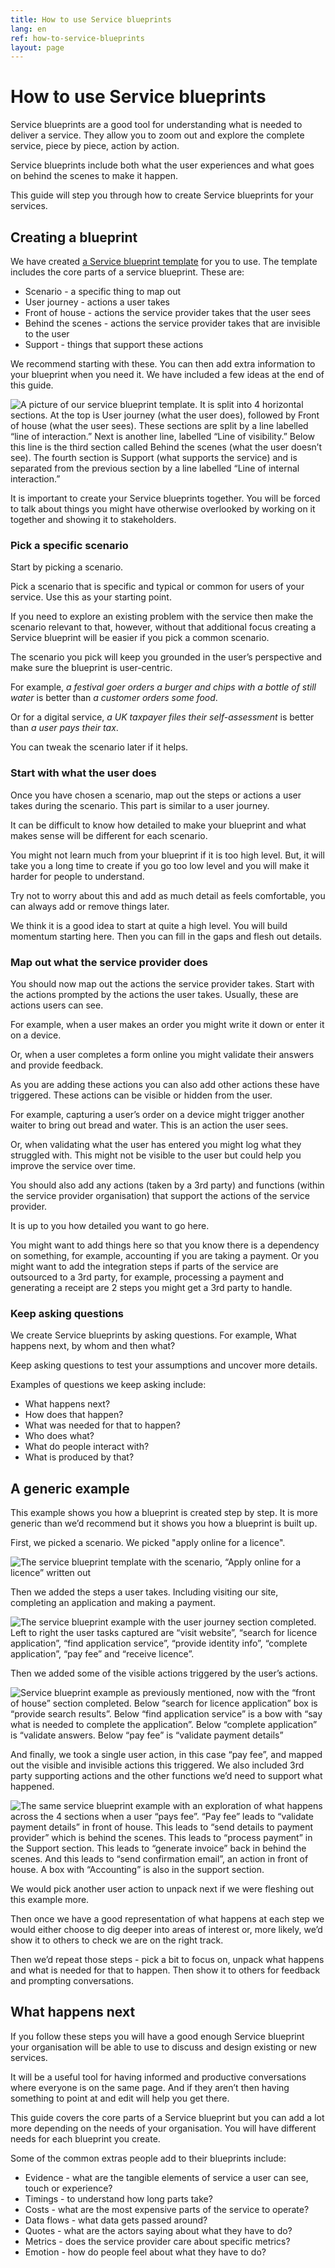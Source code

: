 ```yaml
---
title: How to use Service blueprints
lang: en
ref: how-to-service-blueprints
layout: page
---
```


# How to use Service blueprints

Service blueprints are a good tool for understanding what is needed to deliver a service. They allow you to zoom out and explore the complete service, piece by piece, action by action.

Service blueprints include both what the user experiences and what goes on behind the scenes to make it happen.

This guide will step you through how to create Service blueprints for your services.

## Creating a blueprint

We have created [a Service blueprint template](./a-basic-service-blueprint-template.png) for you to use. The template includes the core parts of a service blueprint. These are:

* Scenario - a specific thing to map out
* User journey - actions a user takes
* Front of house - actions the service provider takes that the user sees
* Behind the scenes - actions the service provider takes that are invisible to the user
* Support - things that support these actions

We recommend starting with these. You can then add extra information to your blueprint when you need it. We have included a few ideas at the end of this guide.

![A picture of our service blueprint template. It is split into 4 horizontal sections. At the top is User journey (what the user does), followed by Front of house (what the user sees). These sections are split by a line labelled “line of interaction.” Next is another line, labelled “Line of visibility.” Below this line is the third section called Behind the scenes (what the user doesn’t see). The fourth section is Support (what supports the service) and is separated from the previous section by a line labelled “Line of internal interaction.”](/assets/images/service-blueprint-template2.png)

It is important to create your Service blueprints together. You will be forced to talk about things you might have otherwise overlooked by working on it together and showing it to stakeholders.

### Pick a specific scenario

Start by picking a scenario.

Pick a scenario that is specific and typical or common for users of your service. Use this as your starting point.

If you need to explore an existing problem with the service then make the scenario relevant to that, however, without that additional focus creating a Service blueprint will be easier if you pick a common scenario.

The scenario you pick will keep you grounded in the user’s perspective and make sure the blueprint is user-centric.

For example, *a festival goer orders a burger and chips with a bottle of still water* is better than *a customer orders some food*.

Or for a digital service, *a UK taxpayer files their self-assessment* is better than *a user pays their tax*.

You can tweak the scenario later if it helps.

### Start with what the user does

Once you have chosen a scenario, map out the steps or actions a user takes during the scenario. This part is similar to a user journey.

It can be difficult to know how detailed to make your blueprint and what makes sense will be different for each scenario. 

You might not learn much from your blueprint if it is too high level. But, it will take you a long time to create if you go too low level and you will make it harder for people to understand.

Try not to worry about this and add as much detail as feels comfortable, you can always add or remove things later.

We think it is a good idea to start at quite a high level. You will build momentum starting here. Then you can fill in the gaps and flesh out details.

### Map out what the service provider does

You should now map out the actions the service provider takes. Start with the actions prompted by the actions the user takes. Usually, these are actions users can see.

For example, when a user makes an order you might write it down or enter it on a device.

Or, when a user completes a form online you might validate their answers and provide feedback.

As you are adding these actions you can also add other actions these have triggered. These actions can be visible or hidden from the user.

For example, capturing a user’s order on a device might trigger another waiter to bring out bread and water. This is an action the user sees.

Or, when validating what the user has entered you might log what they struggled with. This might not be visible to the user but could help you improve the service over time.

You should also add any actions (taken by a 3rd party) and functions (within the service provider organisation) that support the actions of the service provider.

It is up to you how detailed you want to go here.

You might want to add things here so that you know there is a dependency on something, for example, accounting if you are taking a payment. Or you might want to add the integration steps if parts of the service are outsourced to a 3rd party, for example, processing a payment and generating a receipt are 2 steps you might get a 3rd party to handle.

### Keep asking questions

We create Service blueprints by asking questions. For example, What happens next, by whom and then what?

Keep asking questions to test your assumptions and uncover more details.

Examples of questions we keep asking include:

* What happens next?
* How does that happen?
* What was needed for that to happen?
* Who does what?
* What do people interact with?
* What is produced by that?

## A generic example

This example shows you how a blueprint is created step by step. It is more generic than we’d recommend but it shows you how a blueprint is built up.

First, we picked a scenario. We picked "apply online for a licence".

![The service blueprint template with the scenario, “Apply online for a licence” written out](/assets/images/sb-example-scenario.png)

Then we added the steps a user takes. Including visiting our site, completing an application and making a payment.

![The service blueprint example with the user journey section completed. Left to right the user tasks captured are “visit website”, “search for licence application”, “find application service”, “provide identity info”, “complete application”, “pay fee” and “receive licence”.](/assets/images/sb-example-user-journey.png)

Then we added some of the visible actions triggered by the user’s actions.

![Service blueprint example as previously mentioned, now with the “front of house” section completed. Below “search for licence application” box is “provide search results”. Below “find application service” is a bow with “say what is needed to complete the application”. Below “complete application” is “validate answers. Below “pay fee” is “validate payment details”](/assets/images/sb-example-visible-actions.png)

And finally, we took a single user action, in this case “pay fee”, and mapped out the visible and invisible actions this triggered. We also included 3rd party supporting actions and the other functions we’d need to support what happened.

![The same service blueprint example with an exploration of what happens across the 4 sections when a user “pays fee”. “Pay fee” leads to “validate payment details” in front of house. This leads to “send details to payment provider” which is behind the scenes. This leads to “process payment” in the Support section. This leads to “generate invoice” back in behind the scenes. And this leads to “send confirmation email”, an action in front of house. A box with “Accounting” is also in the support section.](/assets/images/sb-example-fleshing-out-behind-scenes.png)

We would pick another user action to unpack next if we were fleshing out this example more.

Then once we have a good representation of what happens at each step we would either choose to dig deeper into areas of interest or, more likely, we’d show it to others to check we are on the right track.

Then we’d repeat those steps - pick a bit to focus on, unpack what happens and what is needed for that to happen. Then show it to others for feedback and prompting conversations.

## What happens next

If you follow these steps you will have a good enough Service blueprint your organisation will be able to use to discuss and design existing or new services.

It will be a useful tool for having informed and productive conversations where everyone is on the same page. And if they aren’t then having something to point at and edit will help you get there.

This guide covers the core parts of a Service blueprint but you can add a lot more depending on the needs of your organisation. You will have different needs for each blueprint you create.

Some of the common extras people add to their blueprints include:

* Evidence - what are the tangible elements of service a user can see, touch or experience?
* Timings - to understand how long parts take?
* Costs - what are the most expensive parts of the service to operate?
* Data flows - what data gets passed around?
* Quotes - what are the actors saying about what they have to do?
* Metrics - does the service provider care about specific metrics?
* Emotion - how do people feel about what they have to do?
